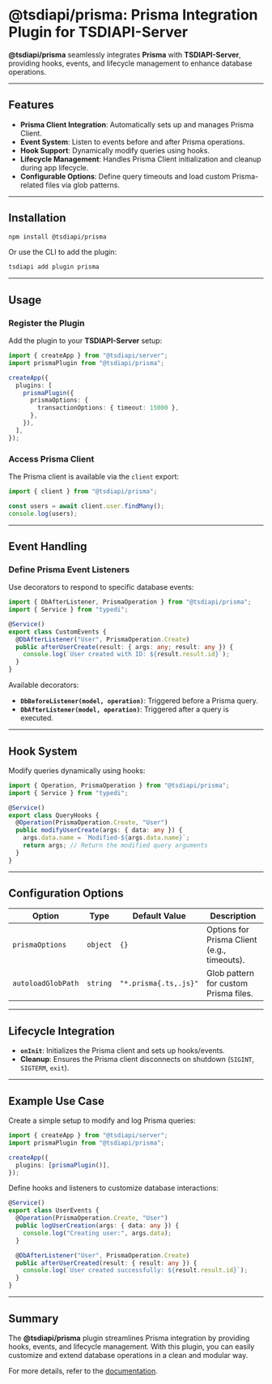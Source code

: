 # @tsdiapi/prisma: Prisma Integration Plugin for TSDIAPI-Server

**@tsdiapi/prisma** seamlessly integrates **Prisma** with **TSDIAPI-Server**, providing hooks, events, and lifecycle management to enhance database operations.

---

## Features

- **Prisma Client Integration**: Automatically sets up and manages Prisma Client.
- **Event System**: Listen to events before and after Prisma operations.
- **Hook Support**: Dynamically modify queries using hooks.
- **Lifecycle Management**: Handles Prisma Client initialization and cleanup during app lifecycle.
- **Configurable Options**: Define query timeouts and load custom Prisma-related files via glob patterns.

---

## Installation

```bash
npm install @tsdiapi/prisma
```

Or use the CLI to add the plugin:

```bash
tsdiapi add plugin prisma
```

---

## Usage

### Register the Plugin

Add the plugin to your **TSDIAPI-Server** setup:

```typescript
import { createApp } from "@tsdiapi/server";
import prismaPlugin from "@tsdiapi/prisma";

createApp({
  plugins: [
    prismaPlugin({
      prismaOptions: {
        transactionOptions: { timeout: 15000 },
      },
    }),
  ],
});
```

### Access Prisma Client

The Prisma client is available via the `client` export:

```typescript
import { client } from "@tsdiapi/prisma";

const users = await client.user.findMany();
console.log(users);
```

---

## Event Handling

### Define Prisma Event Listeners

Use decorators to respond to specific database events:

```typescript
import { DbAfterListener, PrismaOperation } from "@tsdiapi/prisma";
import { Service } from "typedi";

@Service()
export class CustomEvents {
  @DbAfterListener("User", PrismaOperation.Create)
  public afterUserCreate(result: { args: any; result: any }) {
    console.log(`User created with ID: ${result.result.id}`);
  }
}
```

Available decorators:

- **`DbBeforeListener(model, operation)`**: Triggered before a Prisma query.
- **`DbAfterListener(model, operation)`**: Triggered after a query is executed.

---

## Hook System

Modify queries dynamically using hooks:

```typescript
import { Operation, PrismaOperation } from "@tsdiapi/prisma";
import { Service } from "typedi";

@Service()
export class QueryHooks {
  @Operation(PrismaOperation.Create, "User")
  public modifyUserCreate(args: { data: any }) {
    args.data.name = `Modified-${args.data.name}`;
    return args; // Return the modified query arguments
  }
}
```

---

## Configuration Options

| Option             | Type     | Default Value         | Description                                 |
| ------------------ | -------- | --------------------- | ------------------------------------------- |
| `prismaOptions`    | `object` | `{}`                  | Options for Prisma Client (e.g., timeouts). |
| `autoloadGlobPath` | `string` | `"*.prisma{.ts,.js}"` | Glob pattern for custom Prisma files.       |

---

## Lifecycle Integration

- **`onInit`**: Initializes the Prisma client and sets up hooks/events.
- **Cleanup**: Ensures the Prisma client disconnects on shutdown (`SIGINT`, `SIGTERM`, `exit`).

---

## Example Use Case

Create a simple setup to modify and log Prisma queries:

```typescript
import { createApp } from "@tsdiapi/server";
import prismaPlugin from "@tsdiapi/prisma";

createApp({
  plugins: [prismaPlugin()],
});
```

Define hooks and listeners to customize database interactions:

```typescript
@Service()
export class UserEvents {
  @Operation(PrismaOperation.Create, "User")
  public logUserCreation(args: { data: any }) {
    console.log("Creating user:", args.data);
  }

  @DbAfterListener("User", PrismaOperation.Create)
  public afterUserCreated(result: { result: any }) {
    console.log(`User created successfully: ${result.result.id}`);
  }
}
```

---

## Summary

The **@tsdiapi/prisma** plugin streamlines Prisma integration by providing hooks, events, and lifecycle management. With this plugin, you can easily customize and extend database operations in a clean and modular way.

For more details, refer to the [documentation](https://github.com/unbywyd/tsdiapi-prisma).

